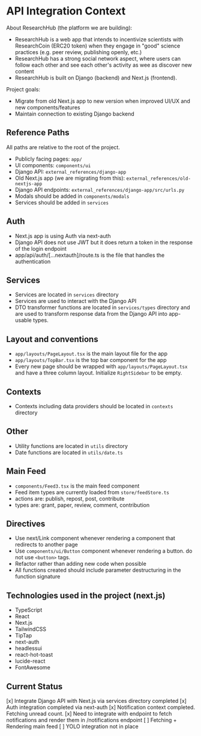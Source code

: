 # API Integration Context

About ResearchHub (the platform we are building):
- ResearchHub is a web app that intends to incentivize scientists with ResearchCoin (ERC20 token) when they engage in "good" science practices (e.g. peer review, publishing openly, etc.)
- ResearchHub has a strong social network aspect, where users can follow each other and see each other's activity as wee as discover new content 
- ResearchHub is built on Django (backend) and Next.js (frontend).


Project goals:
- Migrate from old Next.js app to new version when improved UI/UX and new components/features
- Maintain connection to existing Django backend

## Reference Paths
All paths are relative to the root of the project.

- Publicly facing pages: `app/`
- UI components: `components/ui`
- Django API: `external_references/django-app`
- Old Next.js app (we are migrating from this): `external_references/old-nextjs-app`
- Django API endpoints: `external_references/django-app/src/urls.py`
- Modals should be added in `components/modals`
- Services should be added in `services`

## Auth
- Next.js app is using Auth via next-auth
- Django API does not use JWT but it does return a token in the response of the login endpoint
- app/api/auth/[...nextauth]/route.ts is the file that handles the authentication

## Services
- Services are located in `services` directory
- Services are used to interact with the Django API
- DTO transformer functions are located in `services/types` directory and are used to transform response data from the Django API into app-usable types.

## Layout and conventions
- `app/layouts/PageLayout.tsx` is the main layout file for the app
- `app/layouts/TopBar.tsx` is the top bar component for the app
- Every new page should be wrapped with `app/layouts/PageLayout.tsx` and have a three column layout. Initialize `RightSidebar` to be empty.

## Contexts
- Contexts including data providers should be located in `contexts` directory

## Other
- Utility functions are located in `utils` directory
- Date functions are located in `utils/date.ts`

## Main Feed
- `components/Feed3.tsx` is the main feed component
- Feed item types are currently loaded from `store/feedStore.ts`
- actions are: publish, repost, post, contribute
- types are: grant, paper, review, comment, contribution

## Directives
- Use next/Link component whenever rendering a component that redirects to another page
- Use `components/ui/Button` component whenever rendering a button. do not use `<button>` tags.
- Refactor rather than adding new code when possible
- All functions created should include parameter destructuring in the function signature

## Technologies used in the project (next.js)
- TypeScript
- React
- Next.js
- TailwindCSS
- TipTap
- next-auth
- headlessui
- react-hot-toast
- lucide-react
- FontAwesome

## Current Status
[x] Integrate Django API with Next.js via services directory completed
[x] Auth integration completed via next-auth
[x] Notification context completed. Fetching unread count.
[x] Need to integrate with endpoint to fetch notifications and render them in /notifications endpoint
[ ] Fetching + Rendering main feed
[ ] YOLO integration not in place



